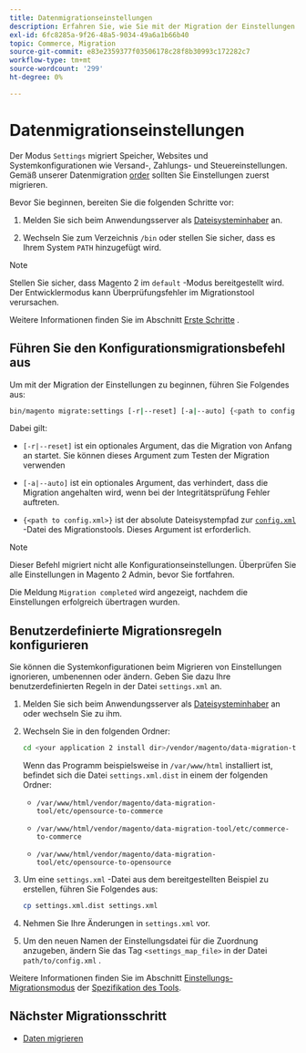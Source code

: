 ```yaml
---
title: Datenmigrationseinstellungen
description: Erfahren Sie, wie Sie mit der Migration der Einstellungen von Magento 1 zu Magento 2 mit dem  [!DNL Data Migration Tool] beginnen.
exl-id: 6fc8285a-9f26-48a5-9034-49a6a1b66b40
topic: Commerce, Migration
source-git-commit: e83e2359377f03506178c28f8b30993c172282c7
workflow-type: tm+mt
source-wordcount: '299'
ht-degree: 0%

---
```


# Datenmigrationseinstellungen

Der Modus `Settings` migriert Speicher, Websites und Systemkonfigurationen wie Versand-, Zahlungs- und Steuereinstellungen. Gemäß unserer Datenmigration [order](overview.md#migration-order) sollten Sie Einstellungen zuerst migrieren.

Bevor Sie beginnen, bereiten Sie die folgenden Schritte vor:

1. Melden Sie sich beim Anwendungsserver als [Dateisysteminhaber](../../../installation/prerequisites/file-system/overview.md) an.

1. Wechseln Sie zum Verzeichnis `/bin` oder stellen Sie sicher, dass es Ihrem System `PATH` hinzugefügt wird.

>[!NOTE]
>
>Stellen Sie sicher, dass Magento 2 im `default` -Modus bereitgestellt wird. Der Entwicklermodus kann Überprüfungsfehler im Migrationstool verursachen.


Weitere Informationen finden Sie im Abschnitt [Erste Schritte](overview.md#first-steps) .

## Führen Sie den Konfigurationsmigrationsbefehl aus

Um mit der Migration der Einstellungen zu beginnen, führen Sie Folgendes aus:

```bash
bin/magento migrate:settings [-r|--reset] [-a|--auto] {<path to config.xml>}
```

Dabei gilt:

* `[-r|--reset]` ist ein optionales Argument, das die Migration von Anfang an startet. Sie können dieses Argument zum Testen der Migration verwenden

* `[-a|--auto]` ist ein optionales Argument, das verhindert, dass die Migration angehalten wird, wenn bei der Integritätsprüfung Fehler auftreten.

* `{<path to config.xml>}` ist der absolute Dateisystempfad zur [`config.xml`](../configure.md#configure-migration-in-vendor-folder) -Datei des Migrationstools. Dieses Argument ist erforderlich.

>[!NOTE]
>
>Dieser Befehl migriert nicht alle Konfigurationseinstellungen. Überprüfen Sie alle Einstellungen in Magento 2 Admin, bevor Sie fortfahren.


Die Meldung `Migration completed` wird angezeigt, nachdem die Einstellungen erfolgreich übertragen wurden.

## Benutzerdefinierte Migrationsregeln konfigurieren

Sie können die Systemkonfigurationen beim Migrieren von Einstellungen ignorieren, umbenennen oder ändern. Geben Sie dazu Ihre benutzerdefinierten Regeln in der Datei `settings.xml` an.

1. Melden Sie sich beim Anwendungsserver als [Dateisysteminhaber](../../../installation/prerequisites/file-system/overview.md) an oder wechseln Sie zu ihm.

1. Wechseln Sie in den folgenden Ordner:

   ```bash
   cd <your application 2 install dir>/vendor/magento/data-migration-tool/etc/<edition-to-edition>
   ```

   Wenn das Programm beispielsweise in `/var/www/html` installiert ist, befindet sich die Datei `settings.xml.dist` in einem der folgenden Ordner:

   * `/var/www/html/vendor/magento/data-migration-tool/etc/opensource-to-commerce`

   * `/var/www/html/vendor/magento/data-migration-tool/etc/commerce-to-commerce`

   * `/var/www/html/vendor/magento/data-migration-tool/etc/opensource-to-opensource`

1. Um eine `settings.xml` -Datei aus dem bereitgestellten Beispiel zu erstellen, führen Sie Folgendes aus:

   ```bash
   cp settings.xml.dist settings.xml
   ```

1. Nehmen Sie Ihre Änderungen in `settings.xml` vor.

1. Um den neuen Namen der Einstellungsdatei für die Zuordnung anzugeben, ändern Sie das Tag `<settings_map_file>` in der Datei `path/to/config.xml` .

Weitere Informationen finden Sie im Abschnitt [Einstellungs-Migrationsmodus](../technical-specification.md#settings-migration-mode) der [Spezifikation des Tools](../technical-specification.md).

## Nächster Migrationsschritt

* [Daten migrieren](data.md)
